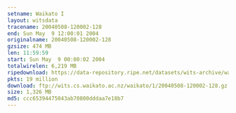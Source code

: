 ```yaml
---
setname: Waikato I
layout: witsdata
tracename: 20040508-120002-128
end: Sun May  9 12:00:01 2004
originalname: 20040508-120002-128
gzsize: 474 MB
len: 11:59:59
start: Sun May  9 00:00:02 2004
totalwirelen: 6,219 MB
ripedownload: https://data-repository.ripe.net/datasets/wits-archive/waikato/1/20040508-120002-128.gz
pkts: 19 million
download: ftp://wits.cs.waikato.ac.nz/waikato/1/20040508-120002-128.gz
size: 1,326 MB
md5: ccc65394475043ab70800dddaa7e18b7
---
```

